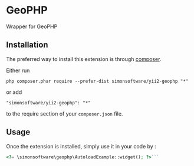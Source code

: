 GeoPHP
======
Wrapper for GeoPHP

Installation
------------

The preferred way to install this extension is through [composer](http://getcomposer.org/download/).

Either run

```
php composer.phar require --prefer-dist simonsoftware/yii2-geophp "*"
```

or add

```
"simonsoftware/yii2-geophp": "*"
```

to the require section of your `composer.json` file.


Usage
-----

Once the extension is installed, simply use it in your code by  :

```php
<?= \simonsoftware\geophp\AutoloadExample::widget(); ?>```